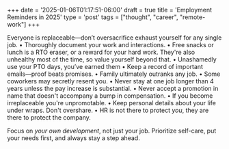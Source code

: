 +++
date = '2025-01-06T01:17:51-06:00'
draft = true
title = 'Employment Reminders in 2025'
type = 'post'
tags = ["thought", "career", "remote-work"]
+++

Everyone is replaceable—don’t oversacrifice exhaust yourself for any single job.
•	Thoroughly document your work and interactions.
•	Free snacks or lunch is a RTO eraser, or a reward for your hard work.  They're also unhealthy most of the time, so value yourself beyond that.
•	Unashamedly use your PTO days, you’ve earned them
•	Keep a record of important emails—proof beats promises.
•	Family ultimately outranks any job.
•	Some coworkers may secretly resent you.
•	Never stay at one job longer than 4 years unless the pay increase is substantial.
•	Never accept a promotion in name that doesn't accompany a bump in compensation.
•	If you become irreplaceable you're unpromotable.
•	Keep personal details about your life under wraps.  Don't overshare.
•	HR is not there to protect *you*, they are there to protect the company.

Focus on *your own development*, not just your job. Prioritize self-care, put your needs first, and always stay a step ahead.